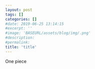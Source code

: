 ```yaml
---
layout: post
tags: []
categories: []
#date: 2019-06-25 13:14:15
#excerpt: ''
#image: 'BASEURL/assets/blog/img/.png'
#description:
#permalink:
title: 'title'
---
```



One piece 
